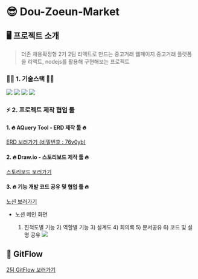 # 😎 Dou-Zoeun-Market

## 🖥 프로젝트 소개

> 더존 채용확정형 2기 2팀 리액트로 만드는 중고거래 웹페이지
> 중고거래 플랫폼을 리액트, nodejs를 활용해 구현해보는 프로젝트

### 👨‍💻 1. 기술스택 👩‍💻

<img src="https://img.shields.io/badge/React-61dafb?style=flat-square&logo=React&logoColor=white"/>
<img src="https://img.shields.io/badge/Redux-7944b6?style=flat-square&logo=Redux&logoColor=white"/>
<img src="https://img.shields.io/badge/JavaScript-FFD400?style=flat-square&logo=JavaScript&logoColor=white"/>
<img src="https://img.shields.io/badge/Node.JS-12317833?style=flat-square&logo=Node.js&logoColor=white"/>

### ⚡️ 2. 프로젝트 제작 협업 툴

#### 1. 🔥 AQuery Tool - ERD 제작 툴 🔥

[ERD 보러가기 (비밀번호 : 76v0yb)](https://aquerytool.com/aquerymain/index/?rurl=88b8059d-c68c-4dc1-992d-da0e0ec50b40)

#### 2. 🔥 Draw.io - 스토리보드 제작 툴 🔥

[스토리보드 보러가기](https://drive.google.com/file/d/167-C5-N8Qq-luxnQogYcf-DgwveQf1t-/view?usp=sharing)

#### 3. 🔥 기능 개발 코드 공유 및 협업 툴 🔥

[노션 보러가기](https://pyrite-waiter-664.notion.site/Douzone-Team2-3d30df53aac3483e9722011bfcb80eb8)

- 노션 메인 화면

  1.  진척도별 기능 2) 역할별 기능 3) 설계도 4) 회의록 5) 문서공유 6) 코드 및 설명 공유
      ![](https://velog.velcdn.com/images/oh_yunseong/post/6f378023-2d4d-4c83-af45-e90f0184dda3/image.png)

## 👀 GitFlow

[2팀 GitFlow 보러가기](https://github.com/Dev-lemongrab/Dou-Zoeun-Market/blob/main/GitFlow.md)
